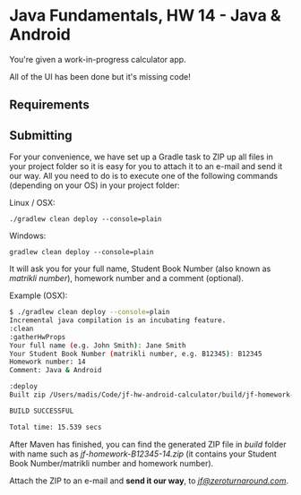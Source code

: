 # Java Fundamentals, HW 14 - Java & Android

You're given a work-in-progress calculator app.

All of the UI has been done but it's missing code!

## Requirements



## Submitting

For your convenience, we have set up a Gradle task to ZIP up all
files in your project folder so it is easy for you to attach it
to an e-mail and send it our way. All you need to do is to
execute one of the following commands (depending on your OS)
in your project folder:

Linux / OSX:
```
./gradlew clean deploy --console=plain
```

Windows:
```
gradlew clean deploy --console=plain
```

It will ask you for your full name, Student Book Number (also
known as *matrikli number*), homework number and a comment (optional).

Example (OSX):

```bash
$ ./gradlew clean deploy --console=plain
Incremental java compilation is an incubating feature.
:clean
:gatherHwProps
Your full name (e.g. John Smith): Jane Smith
Your Student Book Number (matrikli number, e.g. B12345): B12345
Homework number: 14
Comment: Java & Android

:deploy
Built zip /Users/madis/Code/jf-hw-android-calculator/build/jf-homework-B12345-14.zip

BUILD SUCCESSFUL

Total time: 15.539 secs
```

After Maven has finished, you can find the generated ZIP file in *build* folder with name such as
*jf-homework-B12345-14.zip* (it contains your Student Book Number/matrikli number and homework number).

Attach the ZIP to an e-mail and **send it our way**, to *jf@zeroturnaround.com*.